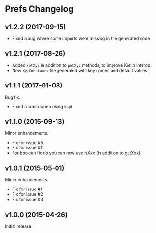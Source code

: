 Prefs Changelog
===

v1.2.2 (2017-09-15)
---
- Fixed a bug where some imports were missing in the generated code

v1.2.1 (2017-08-26)
---
- Added `setXyz` in addition to `putXyz` methods, to improve Kotlin interop.
- New `XyzConstants` file generated with key names and default values.

v1.1.1 (2017-01-08)
---
Bug fix.
- Fixed a crash when using `kapt`

v1.1.0 (2015-09-13)
---
Minor enhancements.
- Fix for issue #5
- Fix for issue #11
- For boolean fields you can now use isXxx (in addition to getXxx).


v1.0.1 (2015-05-01)
---
Minor enhancements.
- Fix for issue #1
- Fix for issue #2
- Fix for issue #3


v1.0.0 (2015-04-26)
---
Initial release
